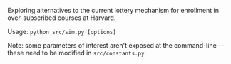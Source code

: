 Exploring alternatives to the current lottery mechanism for enrollment in over-subscribed courses at Harvard.

Usage:
```python src/sim.py [options]```

Note: some parameters of interest aren't exposed at the command-line -- these need to be modified in `src/constants.py`.